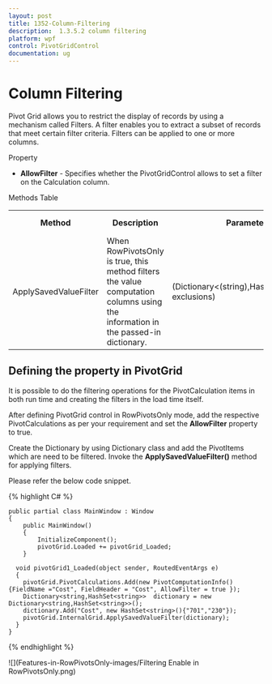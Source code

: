 ```yaml
---
layout: post
title: 1352-Column-Filtering
description:  1.3.5.2 column filtering
platform: wpf
control: PivotGridControl
documentation: ug
---
```


# Column Filtering

Pivot Grid allows you to restrict the display of records by using a mechanism called Filters. A filter enables you to extract a subset of records that meet certain filter criteria. Filters can be applied to one or more columns.

Property

* **AllowFilter** - Specifies whether the PivotGridControl allows to set a filter on the Calculation column.


Methods Table

<table>
<tr>
<th>
Method</th><th>
Description</th><th>
Parameters</th><th>
Return Type</th></tr>
<tr>
<td>
ApplySavedValueFilter</td><td>
When RowPivotsOnly is true, this method filters the value computation columns using the information in the passed-in dictionary.</td><td>
(Dictionary<(string),HashSet<(string)>> exclusions)</td><td>
void</td></tr>
</table>

## Defining the property in PivotGrid

It is possible to do the filtering operations for the PivotCalculation items in both run time and creating the filters in the load time itself.

After defining PivotGrid control in RowPivotsOnly mode, add the respective PivotCalculations as per your requirement and set the **AllowFilter** property to true.

Create the Dictionary by using Dictionary class and add the PivotItems which are need to be filtered. Invoke the **ApplySavedValueFilter()** method for applying filters.

Please refer the below code snippet.

{% highlight C# %}

    public partial class MainWindow : Window
    {
        public MainWindow()
        {
            InitializeComponent();
            pivotGrid.Loaded += pivotGrid_Loaded;
        }

      void pivotGrid1_Loaded(object sender, RoutedEventArgs e)
      { 
        pivotGrid.PivotCalculations.Add(new PivotComputationInfo(){FieldName ="Cost", FieldHeader = "Cost", AllowFilter = true });	  
        Dictionary<string,HashSet<string>>  dictionary = new Dictionary<string,HashSet<string>>();        
        dictionary.Add("Cost", new HashSet<string>(){"701","230"});
        pivotGrid.InternalGrid.ApplySavedValueFilter(dictionary);   
      }
    }

{% endhighlight %}	

![](Features-in-RowPivotsOnly-images/Filtering Enable in RowPivotsOnly.png)

